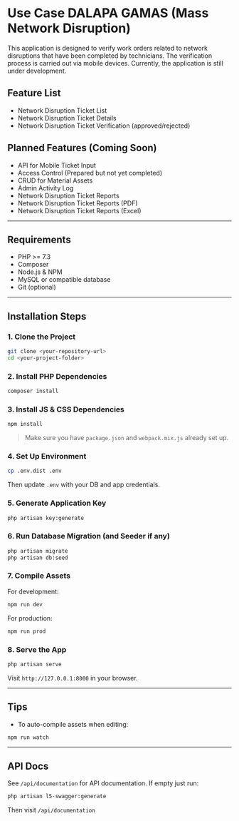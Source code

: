 # Use Case DALAPA GAMAS (Mass Network Disruption)

This application is designed to verify work orders related to network disruptions that have been completed by technicians. The verification process is carried out via mobile devices. Currently, the application is still under development.

## Feature List

- Network Disruption Ticket List  
- Network Disruption Ticket Details  
- Network Disruption Ticket Verification (approved/rejected)  

## Planned Features (Coming Soon)

- API for Mobile Ticket Input  
- Access Control (Prepared but not yet completed)  
- CRUD for Material Assets  
- Admin Activity Log  
- Network Disruption Ticket Reports  
- Network Disruption Ticket Reports (PDF)  
- Network Disruption Ticket Reports (Excel)  


---

## Requirements

- PHP >= 7.3
- Composer
- Node.js & NPM
- MySQL or compatible database
- Git (optional)

---

## Installation Steps

### 1. Clone the Project

```bash
git clone <your-repository-url>
cd <your-project-folder>
```

### 2. Install PHP Dependencies

```bash
composer install
```

### 3. Install JS & CSS Dependencies

```bash
npm install
```

> Make sure you have `package.json` and `webpack.mix.js` already set up.

### 4. Set Up Environment

```bash
cp .env.dist .env
```

Then update `.env` with your DB and app credentials.

### 5. Generate Application Key

```bash
php artisan key:generate
```

### 6. Run Database Migration (and Seeder if any)

```bash
php artisan migrate
php artisan db:seed
```

### 7. Compile Assets

For development:

```bash
npm run dev
```

For production:

```bash
npm run prod
```

### 8. Serve the App

```bash
php artisan serve
```

Visit `http://127.0.0.1:8000` in your browser.

---

## Tips

- To auto-compile assets when editing:

```bash
npm run watch
```

---

## API Docs

See `/api/documentation` for API documentation. If empty just run: 

```bash
php artisan l5-swagger:generate
```

Then visit `/api/documentation`
